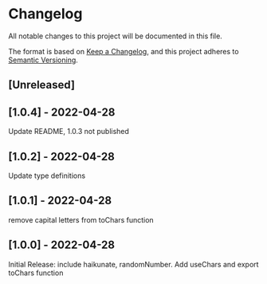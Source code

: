 # Changelog
All notable changes to this project will be documented in this file.

The format is based on [Keep a Changelog](https://keepachangelog.com/en/1.0.0/),
and this project adheres to [Semantic Versioning](https://semver.org/spec/v2.0.0.html).

## [Unreleased]

## [1.0.4] - 2022-04-28
Update README, 1.0.3 not published

## [1.0.2] - 2022-04-28
Update type definitions

## [1.0.1] - 2022-04-28
remove capital letters from toChars function

## [1.0.0] - 2022-04-28
Initial Release: include haikunate, randomNumber. Add useChars and export toChars function